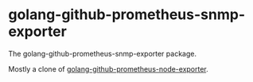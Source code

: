 # golang-github-prometheus-snmp-exporter

The golang-github-prometheus-snmp-exporter package.

Mostly a clone of [golang-github-prometheus-node-exporter][1].

[1]: https://src.fedoraproject.org/rpms/golang-github-prometheus-node-exporter
